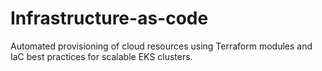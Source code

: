 # Infrastructure-as-code
Automated provisioning of cloud resources using Terraform modules and IaC best practices for scalable EKS clusters.
